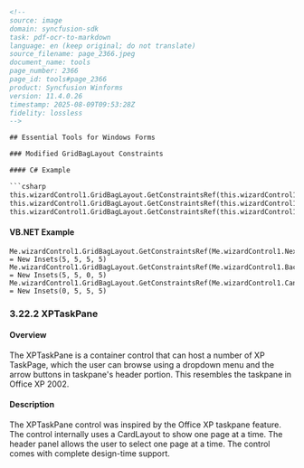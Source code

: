 ```html
<!-- 
source: image
domain: syncfusion-sdk
task: pdf-ocr-to-markdown
language: en (keep original; do not translate)
source_filename: page_2366.jpeg
document_name: tools
page_number: 2366
page_id: tools#page_2366
product: Syncfusion Winforms
version: 11.4.0.26
timestamp: 2025-08-09T09:53:28Z
fidelity: lossless
-->

## Essential Tools for Windows Forms

### Modified GridBagLayout Constraints

#### C# Example

```csharp
this.wizardControl1.GridBagLayout.GetConstraintsRef(this.wizardControl1.NextButton).Insets = new Insets(5, 5, 5, 5);
this.wizardControl1.GridBagLayout.GetConstraintsRef(this.wizardControl1.BackButton).Insets = new Insets(5, 5, 0, 5);
this.wizardControl1.GridBagLayout.GetConstraintsRef(this.wizardControl1.CancelButton).Insets = new Insets(0, 5, 5, 5);
```

#### VB.NET Example

```vbnet
Me.wizardControl1.GridBagLayout.GetConstraintsRef(Me.wizardControl1.NextButton).Insets = New Insets(5, 5, 5, 5)
Me.wizardControl1.GridBagLayout.GetConstraintsRef(Me.wizardControl1.BackButton).Insets = New Insets(5, 5, 0, 5)
Me.wizardControl1.GridBagLayout.GetConstraintsRef(Me.wizardControl1.CancelButton).Insets = New Insets(0, 5, 5, 5)
```

### 3.22.2 XPTaskPane

#### Overview

The XPTaskPane is a container control that can host a number of XP TaskPage, which the user can browse using a dropdown menu and the arrow buttons in taskpane's header portion. This resembles the taskpane in Office XP 2002.

#### Description

The XPTaskPane control was inspired by the Office XP taskpane feature. The control internally uses a CardLayout to show one page at a time. The header panel allows the user to select one page at a time. The control comes with complete design-time support.

<!-- tags: [Syncfusion Windows Forms, XPTaskPane, XP TaskPage, GridBagLayout, CardLayout, design-time support] keywords: [XPTaskPane, XP TaskPage, GridBagLayout, CardLayout, controls, taskpane, Office XP, designer support] -->
```